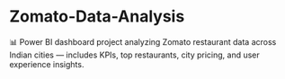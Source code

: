 # Zomato-Data-Analysis
📊 Power BI dashboard project analyzing Zomato restaurant data across Indian cities — includes KPIs, top restaurants, city pricing, and user experience insights.
